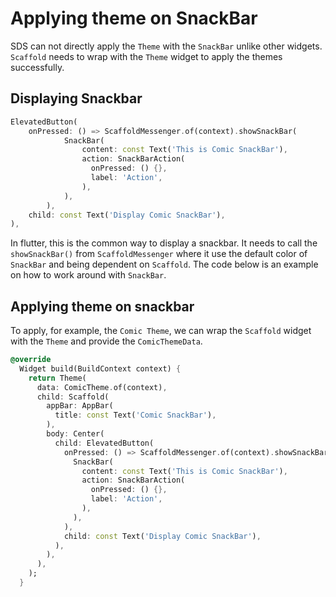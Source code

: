 # Applying theme on SnackBar

SDS can not directly apply the `Theme` with the `SnackBar` unlike other widgets. `Scaffold` needs to wrap with the `Theme` widget to apply the themes successfully.

## Displaying Snackbar

```dart
ElevatedButton(
    onPressed: () => ScaffoldMessenger.of(context).showSnackBar(
            SnackBar(
                content: const Text('This is Comic SnackBar'),
                action: SnackBarAction(
                  onPressed: () {},
                  label: 'Action',
                ),
            ),
        ),
    child: const Text('Display Comic SnackBar'),
),
```

In flutter, this is the common way to display a snackbar. It needs to call the `showSnackBar()` from `ScaffoldMessenger` where it use the default color of `SnackBar` and being dependent on `Scaffold`. The code below is an example on how to work around with `SnackBar`.

## Applying theme on snackbar

To apply, for example, the `Comic Theme`, we can wrap the `Scaffold` widget with the `Theme` and provide the `ComicThemeData`.

```dart
@override
  Widget build(BuildContext context) {
    return Theme(
      data: ComicTheme.of(context),
      child: Scaffold(
        appBar: AppBar(
          title: const Text('Comic SnackBar'),
        ),
        body: Center(
          child: ElevatedButton(
            onPressed: () => ScaffoldMessenger.of(context).showSnackBar(
              SnackBar(
                content: const Text('This is Comic SnackBar'),
                action: SnackBarAction(
                  onPressed: () {},
                  label: 'Action',
                ),
              ),
            ),
            child: const Text('Display Comic SnackBar'),
          ),
        ),
      ),
    );
  }
```
